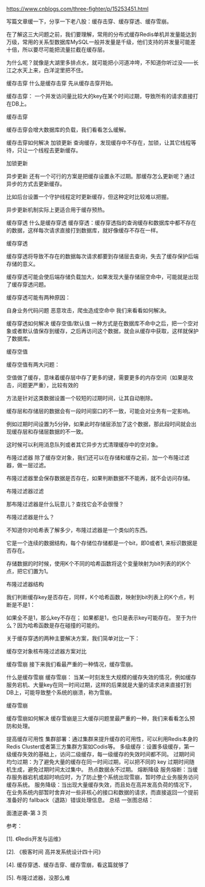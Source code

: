 https://www.cnblogs.com/three-fighter/p/15253451.html

写篇文章缓一下，分享一下老八股：缓存击穿、缓存穿透、缓存雪崩。

在了解这三大问题之前，我们要理解，常用的分布式缓存Redis单机并发量能达到万级，常用的关系型数据库MySQL一般并发量是千级，他们支持的并发量可能差十倍，所以要尽可能把流量拦截在缓存层。

为什么呢？就像是大湖里多排点水，就可能把小河道冲垮，不知道你听过没——长江之水天上来，白洋淀里把不住。

缓存击穿
什么是缓存击穿
先从缓存击穿开始。

缓存击穿： 一个并发访问量比较大的key在某个时间过期，导致所有的请求直接打在DB上。

缓存击穿

缓存击穿会增大数据库的负载，我们看看怎么缓解。

缓存击穿如何解决
加锁更新
查询缓存，发现缓存中不存在，加锁，让其它线程等待，只让一个线程去更新缓存。

加锁更新

异步更新
还有一个可行的方案是把缓存设置永不过期。那缓存怎么更新呢？通过异步的方式去更新缓存。

比如后台设置一个守护线程定时更新缓存，但这种定时比较难以把握。

异步更新机制实际上更适合用于缓存预热。

缓存穿透
什么是缓存穿透
缓存穿透：缓存穿透指的查询缓存和数据库中都不存在的数据，这样每次请求直接打到数据库，就好像缓存不存在一样。

缓存穿透

缓存穿透将导致不存在的数据每次请求都要到存储层去查询，失去了缓存保护后端存储的意义。

缓存穿透可能会使后端存储负载加大，如果发现大量存储层空命中，可能就是出现了缓存穿透问题。

缓存穿透可能有两种原因：

自身业务代码问题
恶意攻击，爬虫造成空命中
我们来看看如何解决。

缓存穿透如何解决
缓存空值/默认值
一种方式是在数据库不命中之后，把一个空对象或者默认值保存到缓存，之后再访问这个数据，就会从缓存中获取，这样就保护了数据库。

缓存空值

缓存空值有两大问题：

空值做了缓存，意味着缓存层中存了更多的键，需要更多的内存空间（如果是攻击，问题更严重），比较有效的

方法是针对这类数据设置一个较短的过期时间，让其自动剔除。

缓存层和存储层的数据会有一段时间窗口的不一致，可能会对业务有一定影响。

例如过期时间设置为5分钟，如果此时存储层添加了这个数据，那此段时间就会出现缓存层和存储层数据的不一致。

这时候可以利用消息队列或者其它异步方式清理缓存中的空对象。

布隆过滤器
除了缓存空对象，我们还可以在存储和缓存之前，加一个布隆过滤器，做一层过滤。

布隆过滤器里会保存数据是否存在，如果判断数据不不能再，就不会访问存储。

布隆过滤器过滤

那布隆过滤器是什么玩意儿？查找它会不会很慢？

布隆过滤器是什么？

不知道你对哈希表了解多少，布隆过滤器是一个类似的东西。

它是一个连续的数据结构，每个存储位存储都是一个bit，即0或者1, 来标识数据是否存在。

存储数据的时时候，使用K个不同的哈希函数将这个变量映射为bit列表的的K个点，把它们置为1。

布隆过滤器结构

我们判断缓存key是否存在，同样，K个哈希函数，映射到bit列表上的K个点，判断是不是1：

如果全不是1，那么key不存在；
如果都是1，也只是表示key可能存在。
至于为什么？因为哈希函数是存在碰撞的可能的。

关于缓存穿透的两种主要解决方案，我们简单对比一下：

缓存空对象核布隆过滤器方案对比

缓存雪崩
接下来我们看最严重的一种情况，缓存雪崩。

什么是缓存雪崩
缓存雪崩： 当某⼀时刻发⽣⼤规模的缓存失效的情况，例如缓存服务宕机、大量key在同一时间过期，这样的后果就是⼤量的请求进来直接打到DB上，可能导致整个系统的崩溃，称为雪崩。

缓存雪崩

缓存雪崩如何解决
缓存雪崩是三大缓存问题里最严重的一种，我们来看看怎么预防和处理。

提高缓存可用性
集群部署：通过集群来提升缓存的可用性，可以利用Redis本身的Redis Cluster或者第三方集群方案如Codis等。
多级缓存：设置多级缓存，第一级缓存失效的基础上，访问二级缓存，每一级缓存的失效时间都不同。
过期时间
均匀过期：为了避免大量的缓存在同一时间过期，可以把不同的 key 过期时间随机生成，避免过期时间太过集中。
热点数据永不过期。
熔断降级
服务熔断：当缓存服务器宕机或超时响应时，为了防止整个系统出现雪崩，暂时停止业务服务访问缓存系统。
服务降级：当出现大量缓存失效，而且处在高并发高负荷的情况下，在业务系统内部暂时舍弃对一些非核心的接口和数据的请求，而直接返回一个提前准备好的 fallback（退路）错误处理信息。
总结
一张图总结：

面渣逆袭-第 3 页


参考：

[1]. 《Redis开发与运维》

[2]. 《极客时间 高并发系统设计四十问》

[4]. 缓存穿透、缓存击穿、缓存雪崩，看这篇就够了

[5]. 布隆过滤器，没那么难